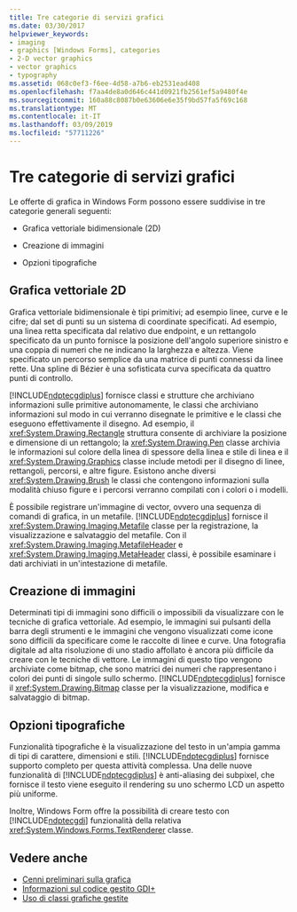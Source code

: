 ```yaml
---
title: Tre categorie di servizi grafici
ms.date: 03/30/2017
helpviewer_keywords:
- imaging
- graphics [Windows Forms], categories
- 2-D vector graphics
- vector graphics
- typography
ms.assetid: 068c0ef3-f6ee-4d58-a7b6-eb2531ead408
ms.openlocfilehash: f7aa4de8a0d646c441d0921fb2561ef5a9480f4e
ms.sourcegitcommit: 160a88c8087b0e63606e6e35f9bd57fa5f69c168
ms.translationtype: MT
ms.contentlocale: it-IT
ms.lasthandoff: 03/09/2019
ms.locfileid: "57711226"
---
```

# <a name="three-categories-of-graphics-services"></a>Tre categorie di servizi grafici
Le offerte di grafica in Windows Form possono essere suddivise in tre categorie generali seguenti:  
  
-   Grafica vettoriale bidimensionale (2D)  
  
-   Creazione di immagini  
  
-   Opzioni tipografiche  
  
## <a name="2-d-vector-graphics"></a>Grafica vettoriale 2D  
 Grafica vettoriale bidimensionale è tipi primitivi; ad esempio linee, curve e le cifre; dal set di punti su un sistema di coordinate specificati. Ad esempio, una linea retta specificata dal relativo due endpoint, e un rettangolo specificato da un punto fornisce la posizione dell'angolo superiore sinistro e una coppia di numeri che ne indicano la larghezza e altezza. Viene specificato un percorso semplice da una matrice di punti connessi da linee rette. Una spline di Bézier è una sofisticata curva specificata da quattro punti di controllo.  
  
 [!INCLUDE[ndptecgdiplus](../../../../includes/ndptecgdiplus-md.md)] fornisce classi e strutture che archiviano informazioni sulle primitive autonomamente, le classi che archiviano informazioni sul modo in cui verranno disegnate le primitive e le classi che eseguono effettivamente il disegno. Ad esempio, il <xref:System.Drawing.Rectangle> struttura consente di archiviare la posizione e dimensione di un rettangolo; la <xref:System.Drawing.Pen> classe archivia le informazioni sul colore della linea di spessore della linea e stile di linea e il <xref:System.Drawing.Graphics> classe include metodi per il disegno di linee, rettangoli, percorsi, e altre figure. Esistono anche diversi <xref:System.Drawing.Brush> le classi che contengono informazioni sulla modalità chiuso figure e i percorsi verranno compilati con i colori o i modelli.  
  
 È possibile registrare un'immagine di vector, ovvero una sequenza di comandi di grafica, in un metafile. [!INCLUDE[ndptecgdiplus](../../../../includes/ndptecgdiplus-md.md)] fornisce il <xref:System.Drawing.Imaging.Metafile> classe per la registrazione, la visualizzazione e salvataggio del metafile. Con il <xref:System.Drawing.Imaging.MetafileHeader> e <xref:System.Drawing.Imaging.MetaHeader> classi, è possibile esaminare i dati archiviati in un'intestazione di metafile.  
  
## <a name="imaging"></a>Creazione di immagini  
 Determinati tipi di immagini sono difficili o impossibili da visualizzare con le tecniche di grafica vettoriale. Ad esempio, le immagini sui pulsanti della barra degli strumenti e le immagini che vengono visualizzati come icone sono difficili da specificare come le raccolte di linee e curve. Una fotografia digitale ad alta risoluzione di uno stadio affollato è ancora più difficile da creare con le tecniche di vettore. Le immagini di questo tipo vengono archiviate come bitmap, che sono matrici dei numeri che rappresentano i colori dei punti di singole sullo schermo. [!INCLUDE[ndptecgdiplus](../../../../includes/ndptecgdiplus-md.md)] fornisce il <xref:System.Drawing.Bitmap> classe per la visualizzazione, modifica e salvataggio di bitmap.  
  
## <a name="typography"></a>Opzioni tipografiche  
 Funzionalità tipografiche è la visualizzazione del testo in un'ampia gamma di tipi di carattere, dimensioni e stili. [!INCLUDE[ndptecgdiplus](../../../../includes/ndptecgdiplus-md.md)] fornisce supporto completo per questa attività complessa. Una delle nuove funzionalità di [!INCLUDE[ndptecgdiplus](../../../../includes/ndptecgdiplus-md.md)] è anti-aliasing dei subpixel, che fornisce il testo viene eseguito il rendering su uno schermo LCD un aspetto più uniforme.  
  
 Inoltre, Windows Form offre la possibilità di creare testo con [!INCLUDE[ndptecgdi](../../../../includes/ndptecgdi-md.md)] funzionalità della relativa <xref:System.Windows.Forms.TextRenderer> classe.  
  
## <a name="see-also"></a>Vedere anche
- [Cenni preliminari sulla grafica](graphics-overview-windows-forms.md)
- [Informazioni sul codice gestito GDI+](about-gdi-managed-code.md)
- [Uso di classi grafiche gestite](using-managed-graphics-classes.md)
